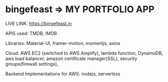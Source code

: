 # bingefeast => MY PORTFOLIO APP
LIVE LINK:
https://bingefeast.in

APIS used: TMDB, IMDB

Libraries: 
Material-UI, framer-motion, momentjs, axios

Cloud:
AWS EC2 (switched to AWS Amplify), lambda function, DynamoDB, aws load balancer, amazon certificate manager(SSL), security groups(firewall settings),

Backend Implementations for AWS:
nodejs, serverless
